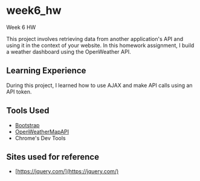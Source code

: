 # week6_hw
Week 6 HW

This project involves retrieving data from another application's API and using it in the context of your website. In this homework assignment, I build a weather dashboard using the OpenWeather API.

## Learning Experience
During this project, I learned how to use AJAX and make API calls using an API token.

## Tools Used
* [Bootstrap](https://getbootstrap.com)
* [OpenWeatherMapAPI](https://openweathermap.org/api)
* Chrome's Dev Tools

## Sites used for reference
* [https://jquery.com/](https://jquery.com/)
